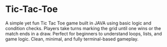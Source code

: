 # Tic-Tac-Toe
A simple yet fun Tic Tac Toe game built in JAVA using basic logic and condition checks. Players take turns marking the grid until one wins or the match ends in a draw. Perfect for beginners to understand loops, lists, and game logic. Clean, minimal, and fully terminal-based gameplay.
